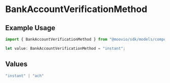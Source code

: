 # BankAccountVerificationMethod

## Example Usage

```typescript
import { BankAccountVerificationMethod } from "@moovio/sdk/models/components";

let value: BankAccountVerificationMethod = "instant";
```

## Values

```typescript
"instant" | "ach"
```
